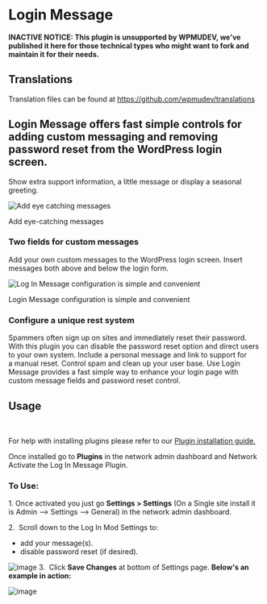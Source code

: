 # Login Message

**INACTIVE NOTICE: This plugin is unsupported by WPMUDEV, we've published it here for those technical types who might want to fork and maintain it for their needs.**

## Translations

Translation files can be found at https://github.com/wpmudev/translations

## Login Message offers fast simple controls for adding custom messaging and removing password reset from the WordPress login screen.

Show extra support information, a little message or display a seasonal greeting. 

![Add eye catching messages](http://premium.wpmudev.org/wp-content/uploads/2012/02/message.jpg)


 Add eye-catching messages

### Two fields for custom messages

Add your own custom messages to the WordPress login screen. Insert messages both above and below the login form. 

![Log In Message configuration is simple and convenient](http://premium.wpmudev.org/wp-content/uploads/2012/02/Settings.jpg)


 Login Message configuration is simple and convenient

### Configure a unique rest system

Spammers often sign up on sites and immediately reset their password. With this plugin you can disable the password reset option and direct users to your own system. Include a personal message and link to support for a manual reset. Control spam and clean up your user base. Use Login Message provides a fast simple way to enhance your login page with custom message fields and password reset control.

## Usage

 

For help with installing plugins please refer to our [Plugin installation guide.](https://wpmudev.com/docs/using-wordpress/installing-wordpress-plugins/)

Once installed go to **Plugins** in the network admin dashboard and Network Activate the Log In Message Plugin.

### To Use:

1\. Once activated you just go **Settings > Settings** (On a Single site install it is Admin --> Settings --> General) in the network admin dashboard.

2.  Scroll down to the Log In Mod Settings to:

*   add your message(s).
*   disable password reset (if desired).

![image](https://premium.wpmudev.org/wp-content/uploads/2012/02/loginmess61.jpg "Adding a log in message") 3.  Click **Save Changes** at bottom of Settings page. **Below's an example in action:** 

![image](https://premium.wpmudev.org/wp-content/uploads/2012/02/loginmess62.jpg "A log in message")
